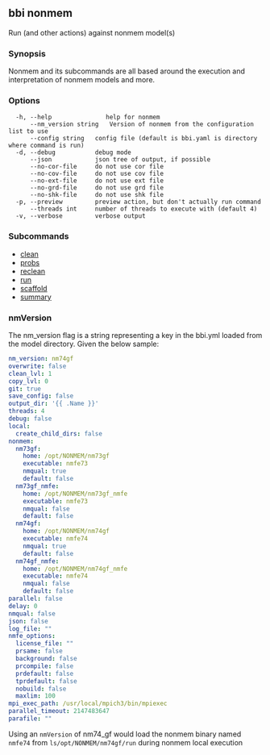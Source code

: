 ## bbi nonmem

Run (and other actions) against nonmem model(s)

### Synopsis

Nonmem and its subcommands are all based around the execution and interpretation of nonmem models and more.

### Options

```
  -h, --help               help for nonmem
      --nm_version string   Version of nonmem from the configuration list to use
      --config string   config file (default is bbi.yaml is directory where command is run)
  -d, --debug           debug mode
      --json            json tree of output, if possible
      --no-cor-file     do not use cor file
      --no-cov-file     do not use cov file
      --no-ext-file     do not use ext file
      --no-grd-file     do not use grd file
      --no-shk-file     do not use shk file
  -p, --preview         preview action, but don't actually run command
      --threads int     number of threads to execute with (default 4)
  -v, --verbose         verbose output
```

### Subcommands
* [clean](clean/clean.md)
* [probs](probs/probs.md)
* [reclean](reclean/reclean.md)
* [run](run/run.md)
* [scaffold](scaffold/scaffold.md)
* [summary](summary/summary.md)


### nmVersion
The nm_version flag is a string representing a key in the bbi.yml loaded from the model directory. Given the below sample:

```yml
nm_version: nm74gf
overwrite: false
clean_lvl: 1
copy_lvl: 0
git: true
save_config: false
output_dir: '{{ .Name }}'
threads: 4
debug: false
local:
  create_child_dirs: false
nonmem:
  nm73gf:
    home: /opt/NONMEM/nm73gf
    executable: nmfe73
    nmqual: true
    default: false
  nm73gf_nmfe:
    home: /opt/NONMEM/nm73gf_nmfe
    executable: nmfe73
    nmqual: false
    default: false
  nm74gf:
    home: /opt/NONMEM/nm74gf
    executable: nmfe74
    nmqual: true
    default: false
  nm74gf_nmfe:
    home: /opt/NONMEM/nm74gf_nmfe
    executable: nmfe74
    nmqual: false
    default: false
parallel: false
delay: 0
nmqual: false
json: false
log_file: ""
nmfe_options:
  license_file: ""
  prsame: false
  background: false
  prcompile: false
  prdefault: false
  tprdefault: false
  nobuild: false
  maxlim: 100
mpi_exec_path: /usr/local/mpich3/bin/mpiexec
parallel_timeout: 2147483647
parafile: ""
```

Using an `nmVersion` of nm74_gf would load the nonmem binary named `nmfe74` from `ls/opt/NONMEM/nm74gf/run` during nonmem local execution
